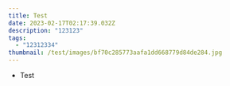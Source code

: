 ```yaml
---
title: Test
date: 2023-02-17T02:17:39.032Z
description: "123123"
tags:
  - "12312334"
thumbnail: /test/images/bf70c285773aafa1dd668779d84de284.jpg
---
```

* T﻿est